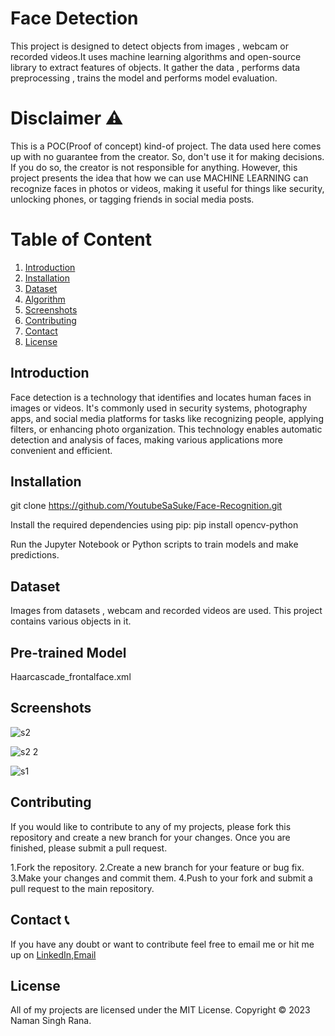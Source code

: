 
# Face Detection

This project is designed to detect objects from images , webcam or recorded videos.It uses machine learning algorithms and open-source library to extract features of objects. It gather the data , performs data preprocessing , trains the model and performs model evaluation.

# Disclaimer ⚠️

This is a POC(Proof of concept) kind-of project. The data used here comes up with no guarantee from the creator. So, don't use it for making decisions. If you do so, the creator is not responsible for anything. However, this project presents the idea that how we can use MACHINE LEARNING can recognize faces in photos or videos, making it useful for things like security, unlocking phones, or tagging friends in social media posts.

# Table of Content
1. [Introduction](#introduction)
2. [Installation](#installation)
3. [Dataset](#dataset)
4. [Algorithm](#algorithm)
5. [Screenshots](#screenshots)
6. [Contributing](#contributing)
7. [Contact](#contact)
8. [License](#license)
## Introduction

Face detection is a technology that identifies and locates human faces in images or videos. It's commonly used in security systems, photography apps, and social media platforms for tasks like recognizing people, applying filters, or enhancing photo organization. This technology enables automatic detection and analysis of faces, making various applications more convenient and efficient.

## Installation

git clone https://github.com/YoutubeSaSuke/Face-Recognition.git

Install the required dependencies using pip: pip install opencv-python

Run the Jupyter Notebook or Python scripts to train models and make predictions.

## Dataset 
Images from datasets , webcam and recorded videos are used. This project contains various objects in it.

## Pre-trained Model
Haarcascade_frontalface.xml

## Screenshots

![s2](https://github.com/YoutubeSaSuke/Face-Recognition/assets/101310228/2ec0525b-bce2-4df3-9fa2-6e331935fd7d)

![s2 2](https://github.com/YoutubeSaSuke/Face-Recognition/assets/101310228/edf308c6-c017-4ee4-9833-4d829b4555b7)

![s1](https://github.com/YoutubeSaSuke/Face-Recognition/assets/101310228/fe4c8cc0-70c3-4916-a301-0863ca4c5b61)



## Contributing

If you would like to contribute to any of my projects, please fork this repository and create a new branch for your changes. Once you are finished, please submit a pull request.


1.Fork the repository. 2.Create a new branch for your feature or bug fix. 3.Make your changes and commit them. 4.Push to your fork and submit a pull request to the main repository.


## Contact 📞
If you have any doubt or want to contribute feel free to email me or hit me up on [LinkedIn](https://www.linkedin.com/in/naman-rana-32827b217/),[Email](namanr738@gmail.com)
## License
All of my projects are licensed under the MIT License. Copyright © 2023 Naman Singh Rana.
